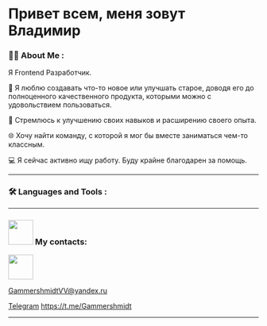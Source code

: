 # Привет всем, меня зовут Владимир

### 👩‍💻 About Me :

Я Frontend Разработчик.

🥰 Я люблю создавать что-то новое или улучшать старое, доводя его до полноценного качественного продукта, которыми можно с удовольствием пользоваться.

🏃 Стремлюсь к улучшению своих навыков и расширению своего опыта.

🌐 Хочу найти команду, с которой я мог бы вместе заниматься чем-то классным.

💻 Я сейчас активно ищу работу. Буду крайне благодарен за помощь.

---

### 🛠️ Languages and Tools :

---

### <img src="https://icon-library.com/images/icon-for-contact/icon-for-contact-2.jpg" width="50" height="50"> My contacts:

<img src="https://banner2.cleanpng.com/20180426/ile/kisspng-email-computer-icons-symbol-mail-icon-5ae243b2d7f519.4118168715247779068846.jpg" width="50" height="50">

<GammershmidtVV@yandex.ru>

[Telegram](https://t.me/Gammershmidt)
<https://t.me/Gammershmidt>

---

